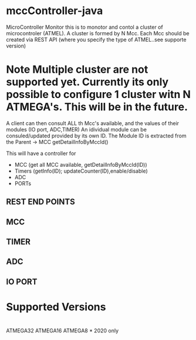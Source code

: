 # mccController-java
MicroController Monitor 
this is to monotor and contol a cluster of microcontroler (ATMEL).
A cluster is formed by N Mcc.
Each Mcc should be created via REST API (where you specify the type of ATMEL..see supporte version)

# Note Multiple cluster are not supported yet. Currently its only possible to configure 1 cluster witn N ATMEGA's. This will be in the future.

A client can then consult ALL th Mcc's available, and the values of their modules (IO port, ADC,TIMER)
An idividual module can be consuled/updated provided by its own ID.
The Module ID is extracted from the Parent -> MCC getDetailInfoByMccId()


This will have a controller for
* MCC (get all MCC available, getDetailInfoByMccId(ID))
* Timers (getInfo(ID); updateCounter(ID),enable/disable)
* ADC
* PORTs

## ###########################################
##       REST END POINTS
## ##########################################

## MCC
	

## TIMER

## ADC


## IO PORT




# ################################
#
#      Supported Versions
# ###############################
ATMEGA32
ATMEGA16
ATMEGA8 * 2020 only

